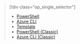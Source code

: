 > [!div class="op_single_selector"]
>- [PowerShell](../articles/virtual-network/virtual-network-deploy-multinic-arm-ps.md)
>- [Azure CLI](../articles/virtual-network/virtual-network-deploy-multinic-arm-cli.md)
>- [Template](../articles/virtual-network/virtual-network-deploy-multinic-arm-template.md)
>- [PowerShell (Classic)](../articles/virtual-network/virtual-network-deploy-multinic-classic-ps.md)
>- [Azure CLI (Classic)](../articles/virtual-network/virtual-network-deploy-multinic-classic-cli.md)